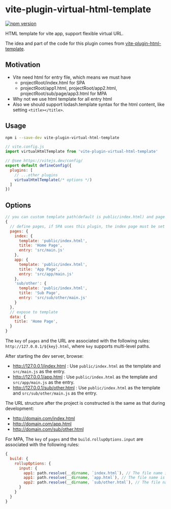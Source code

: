# vite-plugin-virtual-html-template

[![npm version](https://badgen.net/npm/v/vite-plugin-virtual-html-template)](https://www.npmjs.com/package/vite-plugin-virtual-html-template)

HTML template for vite app, support flexible virtual URL.

The idea and part of the code for this plugin comes from [vite-plugin-html-template](https://github.com/IndexXuan/vite-plugin-html-template).

## Motivation

- Vite need html for entry file, which means we must have
  - projectRoot/index.html for SPA
  - projectRoot/app1.html, projectRoot/app2.html, projectRoot/sub/page/app3.html for MPA
- Why not we use html template for all entry html
- Also we should support lodash.template syntax for the html content, like setting `<title></title>`.

## Usage

```sh
npm i --save-dev vite-plugin-virtual-html-template
```

```js
// vite.config.js
import virtualHtmlTemplate from 'vite-plugin-virtual-html-template'

// @see https://vitejs.dev/config/
export default defineConfig({
  plugins: [
    // ...other plugins
    virtualHtmlTemplate(/* options */)
  ]
})
```

## Options

```js
// you can custom template path(default is public/index.html) and page title
{
  // define pages, if SPA uses this plugin, the index page must be set
  pages: {
    index: {
      template: 'public/index.html',
      title: 'Home Page',
      entry: 'src/main.js'
    },
    app: {
      template: 'public/index.html',
      title: 'App Page',
      entry: 'src/app/main.js'
    },
    'sub/other': {
      template: 'public/index.html',
      title: 'Sub Page',
      entry: 'src/sub/other/main.js'
    }
  },
  // expose to template
  data: {
    title: 'Home Page',
  }
}
```

The `key` of `pages` and the URL are associated with the following rules: `http://127.0.0.1/${key}.html`, where `key` supports multi-level paths.

After starting the dev server, browse:

* http://127.0.0.1/index.html : Use `public/index.html` as the template and `src/main.js` as the entry.
* http://127.0.0.1/app.html : Use `public/index.html` as the template and `src/app/main.js` as the entry.
* http://127.0.0.1/sub/other.html : Use `public/index.html` as the template and `src/sub/other/main.js` as the entry.

The URL structure after the project is constructed is the same as that during development:

* http://domain.com/index.html
* http://domain.com/app.html
* http://domain.com/sub/other.html

For MPA, The `key` of `pages` and the `build.rollupOptions.input` are associated with the following rules:

```js
{
  build: {
    rollupOptions: {
      input: {
        app1: path.resolve(__dirname, `index.html`), // The file name is associated with `pages.index` after removing the extension.
        app1: path.resolve(__dirname, `app.html`), // The file name is associated with `pages.app` after removing the extension.
        app2: path.resolve(__dirname, `sub/other.html`), // The file name is associated with `pages['sub/other']` after removing the extension.
      }
    }
  }
}
```
